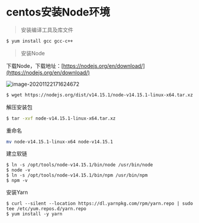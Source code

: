 # centos安装Node环境

> 安装编译工具及库文件

```sh
$ yum install gcc gcc-c++
```

> 安装Node

下载Node，下载地址：[https://nodejs.org/en/download/](https://nodejs.org/en/download/)

![image-20201122171624672](https://oss-blog.myjerry.cn/files/20201122171710.png)

```sh
$ wget https://nodejs.org/dist/v14.15.1/node-v14.15.1-linux-x64.tar.xz
```

解压安装包

```sh
$ tar -xvf node-v14.15.1-linux-x64.tar.xz
```

重命名

```sh
mv node-v14.15.1-linux-x64 node-v14.15.1
```

建立软链

```
$ ln -s /opt/tools/node-v14.15.1/bin/node /usr/bin/node
$ node -v
$ ln -s /opt/tools/node-v14.15.1/bin/npm /usr/bin/npm
$ npm -v
```

安装Yarn

```
$ curl --silent --location https://dl.yarnpkg.com/rpm/yarn.repo | sudo tee /etc/yum.repos.d/yarn.repo
$ yum install -y yarn
```

<Vssue :title="$title" />